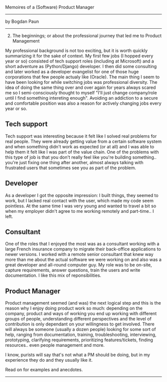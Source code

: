 
Memoires of a (Software) Product Manager

-----

by Bogdan Paun

---

02. The beginnings; or about the professional journey that led me to Product Management 

My professional background is not too exciting, but it is worth quickly summarizing it for the sake of context.
My first few jobs (I hopped every year or so) consisted of tech support roles (including at Microsoft) and a short adventure as (Python/Django) developer.
I then did some consulting and later worked as a developer evangelist for one of those huge corporations that few people actualy like (Oracle). The main thing I seem to have been looking for while switching jobs was professional diversity. 
The idea of doing the same thing over and over again for years always scared me so I semi-consciously thought to myself "I'll just change company/role until I find something intereting enough". Avoiding an addiction to a secure and comfortable position was also a reason for actively changing jobs every year or so.

## Tech support

Tech support was interesting because it felt like I solved real problems for real people. They were already getting value from a certain software system and when something didn't work as expected (or at all) and I was able to help them it felt like I was part of the value chain. One of the problems with this type of job is that you don't really feel like you're building something.. you're just fixing one thing after another, almost always talking with frustrated users that sometimes see you as part of the problem.

## Developer

As a developer I got the opposite impression: I built things, they seemed to work, but I lacked real contact with the user, which made my code seem pointless. At the same time I was very young and wanted to travel a bit so when my employer didn't agree to me working remotely and part-time.. I left.

## Consultant

One of the roles that I enjoyed the most was as a consultant working with a large French insurance company to migrate their back-office applications to newer versions. I worked with a remote senior consultant that knew way more than me about the actual software we were working on and also was a great developer and all-round computer guy. My role was to be on-site, capture requirements, answer questions, train the users and write documentation. I like this mix of reponsibilities.

## Product Manager

Product management seemed (and was) the next logical step and this is the reason why I enjoy doing product work so much: depending on the company, product and ways of working you end up working with different groups of people, understanding different perspectives and the level of contribution is only dependant on your willingness to get involved. There will always be someone (usually a dozen people) looking for some sort of help, ranging from documentation, training, troubleshooting, interviewing, prototyping, clarifying requirements, prioritizing features/tickets, finding resources.. even people management and more.

I know, purists will say that's not what a PM should be doing, but in my experience they do and they usually like it. 

Read on for examples and anecdotes.

---
